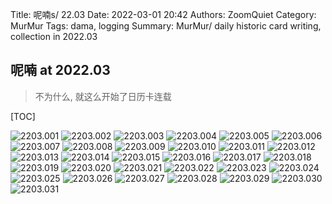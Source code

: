 Title: 呢喃s/ 22.03
Date: 2022-03-01 20:42
Authors: ZoomQuiet
Category: MurMur
Tags: dama, logging
Summary: MurMur/ daily historic card writing, collection in 2022.03


## 呢喃 at 2022.03
> 不为什么, 就这么开始了日历卡连载

[TOC]


![2203.001](https://ipic.zoomquiet.top/2022-08-18-zq42-today-card-2203.001.jpeg)
![2203.002](https://ipic.zoomquiet.top/2022-08-18-zq42-today-card-2203.002.jpeg)
![2203.003](https://ipic.zoomquiet.top/2022-08-18-zq42-today-card-2203.003.jpeg)
![2203.004](https://ipic.zoomquiet.top/2022-08-18-zq42-today-card-2203.004.jpeg)
![2203.005](https://ipic.zoomquiet.top/2022-08-18-zq42-today-card-2203.005.jpeg)
![2203.006](https://ipic.zoomquiet.top/2022-08-18-zq42-today-card-2203.006.jpeg)
![2203.007](https://ipic.zoomquiet.top/2022-08-18-zq42-today-card-2203.007.jpeg)
![2203.008](https://ipic.zoomquiet.top/2022-08-18-zq42-today-card-2203.008.jpeg)
![2203.009](https://ipic.zoomquiet.top/2022-08-18-zq42-today-card-2203.009.jpeg)
![2203.010](https://ipic.zoomquiet.top/2022-08-18-zq42-today-card-2203.010.jpeg)
![2203.011](https://ipic.zoomquiet.top/2022-08-18-zq42-today-card-2203.011.jpeg)
![2203.012](https://ipic.zoomquiet.top/2022-08-18-zq42-today-card-2203.012.jpeg)
![2203.013](https://ipic.zoomquiet.top/2022-08-18-zq42-today-card-2203.013.jpeg)
![2203.014](https://ipic.zoomquiet.top/2022-08-18-zq42-today-card-2203.014.jpeg)
![2203.015](https://ipic.zoomquiet.top/2022-08-18-zq42-today-card-2203.015.jpeg)
![2203.016](https://ipic.zoomquiet.top/2022-08-18-zq42-today-card-2203.016.jpeg)
![2203.017](https://ipic.zoomquiet.top/2022-08-18-zq42-today-card-2203.017.jpeg)
![2203.018](https://ipic.zoomquiet.top/2022-08-18-zq42-today-card-2203.018.jpeg)
![2203.019](https://ipic.zoomquiet.top/2022-08-18-zq42-today-card-2203.019.jpeg)
![2203.020](https://ipic.zoomquiet.top/2022-08-18-zq42-today-card-2203.020.jpeg)
![2203.021](https://ipic.zoomquiet.top/2022-08-18-zq42-today-card-2203.021.jpeg)
![2203.022](https://ipic.zoomquiet.top/2022-08-18-zq42-today-card-2203.022.jpeg)
![2203.023](https://ipic.zoomquiet.top/2022-08-18-zq42-today-card-2203.023.jpeg)
![2203.024](https://ipic.zoomquiet.top/2022-08-18-zq42-today-card-2203.024.jpeg)
![2203.025](https://ipic.zoomquiet.top/2022-08-18-zq42-today-card-2203.025.jpeg)
![2203.026](https://ipic.zoomquiet.top/2022-08-18-zq42-today-card-2203.026.jpeg)
![2203.027](https://ipic.zoomquiet.top/2022-08-18-zq42-today-card-2203.027.jpeg)
![2203.028](https://ipic.zoomquiet.top/2022-08-18-zq42-today-card-2203.028.jpeg)
![2203.029](https://ipic.zoomquiet.top/2022-08-18-zq42-today-card-2203.029.jpeg)
![2203.030](https://ipic.zoomquiet.top/2022-08-18-zq42-today-card-2203.030.jpeg)
![2203.031](https://ipic.zoomquiet.top/2022-08-18-zq42-today-card-2203.031.jpeg)



